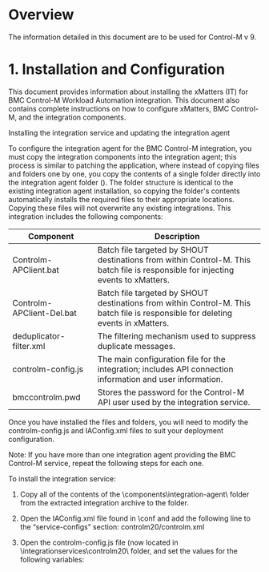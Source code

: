 # Overview

The information detailed in this document are to be used for Control-M v 9. 

# 1. Installation and Configuration

This document provides information about installing the xMatters (IT) for BMC Control-M Workload Automation integration. This document also contains complete instructions on how to configure xMatters, BMC Control-M, and the integration components.

Installing the integration service and updating the integration agent

To configure the integration agent for the BMC Control-M integration, you must copy the integration components into the integration agent; this process is similar to patching the application, where instead of copying files and folders one by one, you copy the contents of a single folder directly into the integration agent folder (<IAHOME>). The folder structure is identical to the existing integration agent installation, so copying the folder's contents automatically installs the required files to their appropriate locations. Copying these files will not overwrite any existing integrations. This integration includes the following components:

| Component                 | Description                                                                                                                       |
|---------------------------|-----------------------------------------------------------------------------------------------------------------------------------|
| Controlm-APClient.bat     | Batch file targeted by SHOUT destinations from within Control-M. This batch file is responsible for injecting events to xMatters. |
| Controlm-APClient-Del.bat | Batch file targeted by SHOUT destinations from within Control-M. This batch file is responsible for deleting events in xMatters.  |
| deduplicator-filter.xml   | The filtering mechanism used to suppress duplicate messages.                                                                      |
| controlm-config.js        | The main configuration file for the integration; includes API connection information and user information.                        |
| bmccontrolm.pwd           | Stores the password for the Control-M API user used by the integration service.                                                   |

Once you have installed the files and folders, you will need to modify the controlm-config.js and IAConfig.xml files to suit your deployment configuration.

Note: If you have more than one integration agent providing the BMC Control-M service, repeat the following steps for each one.

To install the integration service:

1. Copy all of the contents of the \components\integration-agent\ folder from the extracted integration archive to the <IAHOME> folder.

2. Open the IAConfig.xml file found in <IAHOME>\conf and add the following line to the “service-configs” section: <path>controlm20/controlm.xml</path>

3. Open the controlm-config.js file (now located in <IAHOME>\integrationservices\controlm20\ folder, and set the values for the following variables:
